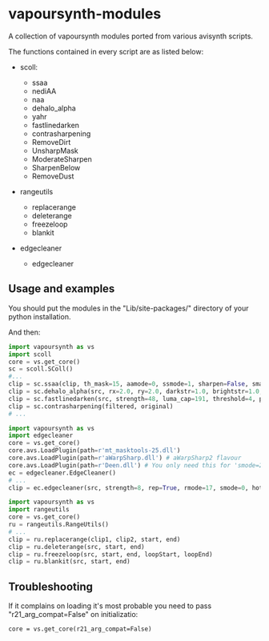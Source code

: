 vapoursynth-modules
===================
A collection of vapoursynth modules ported from various avisynth scripts.

The functions contained in every script are as listed below:
* scoll:
  * ssaa
  * nediAA
  * naa
  * dehalo_alpha
  * yahr
  * fastlinedarken
  * contrasharpening
  * RemoveDirt
  * UnsharpMask
  * ModerateSharpen
  * SharpenBelow
  * RemoveDust

* rangeutils
  * replacerange
  * deleterange
  * freezeloop
  * blankit

* edgecleaner
  * edgecleaner

Usage and examples
------------------
You should put the modules in the "Lib/site-packages/" directory of your
python installation.

And then:
```Python
import vapoursynth as vs
import scoll
core = vs.get_core()
sc = scoll.SColl()
#...
clip = sc.ssaa(clip, th_mask=15, aamode=0, ssmode=1, sharpen=False, smask=False)
clip = sc.dehalo_alpha(src, rx=2.0, ry=2.0, darkstr=1.0, brightstr=1.0, lowsens=50, highsens=50, ss=1.5)
clip = sc.fastlinedarken(src, strength=48, luma_cap=191, threshold=4, prot=5, thinning=0)
clip = sc.contrasharpening(filtered, original)
# ...
```
```Python
import vapoursynth as vs
import edgecleaner
core = vs.get_core()
core.avs.LoadPlugin(path=r'mt_masktools-25.dll')
core.avs.LoadPlugin(path=r'aWarpSharp.dll') # aWarpSharp2 flavour
core.avs.LoadPlugin(path=r'Deen.dll') # You only need this for 'smode=2'
ec = edgecleaner.EdgeCleaner()
# ...
clip = ec.edgecleaner(src, strength=8, rep=True, rmode=17, smode=0, hot=False)
```
```Python
import vapoursynth as vs
import rangeutils
core = vs.get_core()
ru = rangeutils.RangeUtils()
# ...
clip = ru.replacerange(clip1, clip2, start, end)
clip = ru.deleterange(src, start, end)
clip = ru.freezeloop(src, start, end, loopStart, loopEnd)
clip = ru.blankit(src, start, end)
```

Troubleshooting
---------------
If it complains on loading it's most probable you need to pass "r21_arg_compat=False" on initializatio:
```python3
core = vs.get_core(r21_arg_compat=False)
```
